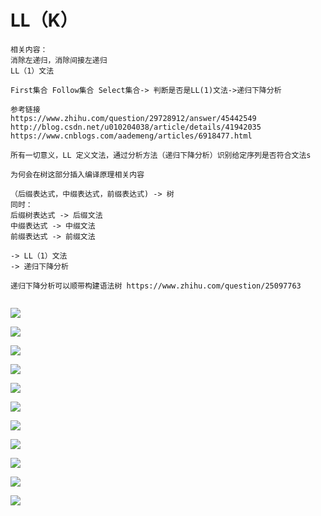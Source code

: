 # LL（K）

```
相关内容：
消除左递归，消除间接左递归
LL（1）文法

First集合 Follow集合 Select集合-> 判断是否是LL(1)文法->递归下降分析

参考链接
https://www.zhihu.com/question/29728912/answer/45442549
http://blog.csdn.net/u010204038/article/details/41942035
https://www.cnblogs.com/aademeng/articles/6918477.html

所有一切意义，LL 定义文法，通过分析方法（递归下降分析）识别给定序列是否符合文法s
```

```
为何会在树这部分插入编译原理相关内容

（后缀表达式，中缀表达式，前缀表达式) -> 树
同时：
后缀树表达式 -> 后缀文法
中缀表达式 -> 中缀文法
前缀表达式 -> 前缀文法

-> LL（1）文法
-> 递归下降分析

递归下降分析可以顺带构建语法树 https://www.zhihu.com/question/25097763


```

![](/assets/tree/如何判断一个文法是LL%28k%29文法/幻灯片1.jpg)

![](/assets/tree/如何判断一个文法是LL%28k%29文法/幻灯片2.jpg)

![](/assets/tree/如何判断一个文法是LL%28k%29文法/幻灯片3.jpg)

![](/assets/tree/如何判断一个文法是LL%28k%29文法/幻灯片4.jpg)

![](/assets/tree/如何判断一个文法是LL%28k%29文法/幻灯片5.jpg)

![](/assets/tree/如何判断一个文法是LL%28k%29文法/幻灯片6.jpg)

![](/assets/tree/如何判断一个文法是LL%28k%29文法/幻灯片7.jpg)

![](/assets/tree/如何判断一个文法是LL%28k%29文法/幻灯片8.jpg)

![](/assets/tree/如何判断一个文法是LL%28k%29文法/幻灯片9.jpg)

![](/assets/tree/如何判断一个文法是LL%28k%29文法/幻灯片10.jpg)

![](/assets/tree/如何判断一个文法是LL%28k%29文法/幻灯片11.jpg)

